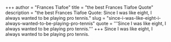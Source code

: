 +++
author = "Frances Tiafoe"
title = "the best Frances Tiafoe Quote"
description = "the best Frances Tiafoe Quote: Since I was like eight, I always wanted to be playing pro tennis."
slug = "since-i-was-like-eight-i-always-wanted-to-be-playing-pro-tennis"
quote = '''Since I was like eight, I always wanted to be playing pro tennis.'''
+++
Since I was like eight, I always wanted to be playing pro tennis.
